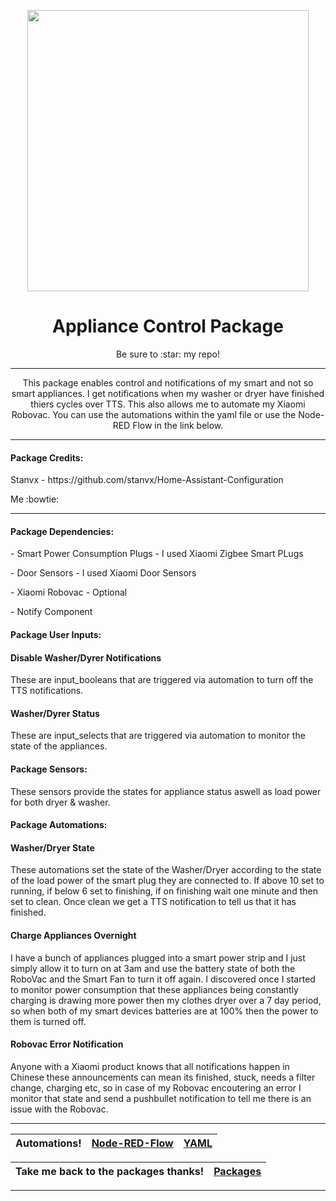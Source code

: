 <p align="center">
  <img src="https://github.com/JamesMcCarthy79/Home-Assistant-Config/blob/master/HA%20Pics/Appliances_2.jpg" width="450"/>
</p>
<h1 align="center">Appliance Control Package</h1>
<p align="center">Be sure to :star: my repo!</p>
<hr *** </hr>
<p align="center">This package enables control and notifications of my smart and not so smart appliances. I get notifications when my washer or dryer have finished thiers cycles over TTS. This also allows me to automate my Xiaomi Robovac. You can use the automations within the yaml file or use the Node-RED Flow in the link below.</p>
<hr --- </hr> 

<h4 align="left">Package Credits:</h4>
<p align="left">Stanvx - https://github.com/stanvx/Home-Assistant-Configuration</br>
<p align="left">Me :bowtie:

<hr --- </hr>

<h4 align="left">Package Dependencies:</h4>
<p align="left">- Smart Power Consumption Plugs - I used Xiaomi Zigbee Smart PLugs</br>
<p align="left">- Door Sensors - I used Xiaomi Door Sensors</br>
<p align="left">- Xiaomi Robovac - Optional</br>
<p align="left">- Notify Component</br>
<h4 align="left">Package User Inputs:</h4>
<h4 align="left">Disable Washer/Dyrer Notifications</h4>
<p align="left">These are input_booleans that are triggered via automation to turn off the TTS notifications.</br>
<h4 align="left">Washer/Dyrer Status</h4>
<p align="left">These are input_selects that are triggered via automation to monitor the state of the appliances.</br>
<h4 align="left">Package Sensors:</h4>
<p align="left">These sensors provide the states for appliance status aswell as load power for both dryer & washer.</br>
<h4 align="left">Package Automations:</h4>
<h4 align="left">Washer/Dryer State</h4>
<p align="left">These automations set the state of the Washer/Dryer according to the state of the load power of the smart plug they are connected to. If above 10 set to running, if below 6 set to finishing, if on finishing wait one minute and then set to clean. Once clean we get a TTS notification to tell us that it has finished.</br>
<h4 align="left">Charge Appliances Overnight</h4>
<p align="left">I have a bunch of appliances plugged into a smart power strip and I just simply allow it to turn on at 3am and use the battery state of both the RoboVac and the Smart Fan to turn it off again. I discovered once I started to monitor power consumption that these appliances being constantly charging is drawing more power then my clothes dryer over a 7 day period, so when both of my smart devices batteries are at 100% then the power to them is turned off.</br>
<h4 align="left">Robovac Error Notification</h4>
<p align="left">Anyone with a Xiaomi product knows that all notifications happen in Chinese these announcements can mean its finished, stuck, needs a filter change, charging etc, so in case of my Robovac encoutering an error I monitor that state and send a pushbullet notification to tell me there is an issue with the Robovac.</p>
<hr --- </hr>

| Automations! | [Node-RED-Flow](https://github.com/JamesMcCarthy79/Home-Assistant-Config/tree/master/config/packages/appliances/Node-RED-Flow) | [YAML](https://github.com/JamesMcCarthy79/Home-Assistant-Config/blob/master/config/packages/appliances/appliances.yaml) |
| --- | --- | --- |

| Take me back to the packages thanks!| [Packages](https://github.com/JamesMcCarthy79/Home-Assistant-Config/tree/master/config/packages) | 
| --- | --- |

<hr --- </hr>
